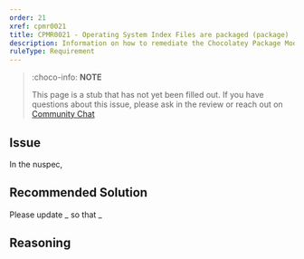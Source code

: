 ```yaml
---
order: 21
xref: cpmr0021
title: CPMR0021 - Operating System Index Files are packaged (package)
description: Information on how to remediate the Chocolatey Package Moderation Rule 0021
ruleType: Requirement
---
```


<?! Include "../../../../../shared/package-validator-rule-requirement.txt" /?>

> :choco-info: **NOTE**
>
> This page is a stub that has not yet been filled out. If you have questions about this issue, please ask in the review or reach out on [Community Chat](https://ch0.co/community)

## Issue

In the nuspec,

## Recommended Solution

Please update _ so that _

## Reasoning
